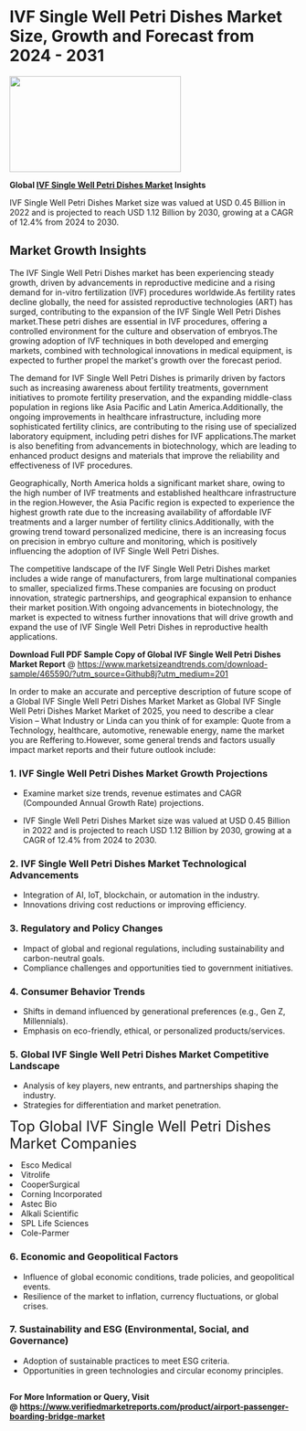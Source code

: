 <H1>IVF Single Well Petri Dishes Market Size, Growth and Forecast from 2024 - 2031</H1><img class="aligncenter size-medium wp-image-584254" src="https://thirdeyenews.in/wp-content/uploads/2024/09/Global-Market-Research-300x168.jpeg" alt="" width="300" height="168" /><p><strong>Global&nbsp;<a href="https://www.marketsizeandtrends.com/download-sample/465590/?utm_source=Github8j?utm_medium=201">IVF Single Well Petri Dishes Market</a> Insights</strong></p><p>IVF Single Well Petri Dishes Market size was valued at USD 0.45 Billion in 2022 and is projected to reach USD 1.12 Billion by 2030, growing at a CAGR of 12.4% from 2024 to 2030.</p><p><h2>Market Growth Insights</h2> <p>The IVF Single Well Petri Dishes market has been experiencing steady growth, driven by advancements in reproductive medicine and a rising demand for in-vitro fertilization (IVF) procedures worldwide.As fertility rates decline globally, the need for assisted reproductive technologies (ART) has surged, contributing to the expansion of the IVF Single Well Petri Dishes market.These petri dishes are essential in IVF procedures, offering a controlled environment for the culture and observation of embryos.The growing adoption of IVF techniques in both developed and emerging markets, combined with technological innovations in medical equipment, is expected to further propel the market's growth over the forecast period.</p> <p>The demand for IVF Single Well Petri Dishes is primarily driven by factors such as increasing awareness about fertility treatments, government initiatives to promote fertility preservation, and the expanding middle-class population in regions like Asia Pacific and Latin America.Additionally, the ongoing improvements in healthcare infrastructure, including more sophisticated fertility clinics, are contributing to the rising use of specialized laboratory equipment, including petri dishes for IVF applications.The market is also benefiting from advancements in biotechnology, which are leading to enhanced product designs and materials that improve the reliability and effectiveness of IVF procedures.</p> <p>Geographically, North America holds a significant market share, owing to the high number of IVF treatments and established healthcare infrastructure in the region.However, the Asia Pacific region is expected to experience the highest growth rate due to the increasing availability of affordable IVF treatments and a larger number of fertility clinics.Additionally, with the growing trend toward personalized medicine, there is an increasing focus on precision in embryo culture and monitoring, which is positively influencing the adoption of IVF Single Well Petri Dishes.</p> <p>The competitive landscape of the IVF Single Well Petri Dishes market includes a wide range of manufacturers, from large multinational companies to smaller, specialized firms.These companies are focusing on product innovation, strategic partnerships, and geographical expansion to enhance their market position.With ongoing advancements in biotechnology, the market is expected to witness further innovations that will drive growth and expand the use of IVF Single Well Petri Dishes in reproductive health applications.</p> <p><span class=""><strong>Download Full PDF Sample Copy of Global IVF Single Well Petri Dishes Market Report</strong> @ <a href="https://www.marketsizeandtrends.com/download-sample/465590/?utm_source=Github8j?utm_medium=201" target="_blank">https://www.marketsizeandtrends.com/download-sample/465590/?utm_source=Github8j?utm_medium=201</a></span></p><p>In order to make an accurate and perceptive description of future scope of a Global&nbsp;IVF Single Well Petri Dishes Market Market as Global&nbsp;IVF Single Well Petri Dishes Market Market of 2025, you need to describe a clear Vision &ndash; What Industry or Linda can you think of for example: Quote from a Technology, healthcare, automotive, renewable energy, name the market you are Reffering to.However, some general trends and factors usually impact market reports and their future outlook include:</p><h3>1.&nbsp;<strong>IVF Single Well Petri Dishes Market Growth Projections</strong></h3><ul><li>Examine market size trends, revenue estimates and CAGR (Compounded Annual Growth Rate) projections.</li><li><p>IVF Single Well Petri Dishes Market size was valued at USD 0.45 Billion in 2022 and is projected to reach USD 1.12 Billion by 2030, growing at a CAGR of 12.4% from 2024 to 2030.</p></li></ul><h3>2.&nbsp;<strong>IVF Single Well Petri Dishes Market Technological Advancements</strong></h3><ul><li>Integration of AI, IoT, blockchain, or automation in the industry.</li><li>Innovations driving cost reductions or improving efficiency.</li></ul><h3>3.&nbsp;<strong>Regulatory and Policy Changes</strong></h3><ul><li>Impact of global and regional regulations, including sustainability and carbon-neutral goals.</li><li>Compliance challenges and opportunities tied to government initiatives.</li></ul><h3>4.&nbsp;<strong>Consumer Behavior Trends</strong></h3><ul><li>Shifts in demand influenced by generational preferences (e.g., Gen Z, Millennials).</li><li>Emphasis on eco-friendly, ethical, or personalized products/services.</li></ul><h3>5.&nbsp;<strong>Global IVF Single Well Petri Dishes Market Competitive Landscape</strong></h3><ul><li>Analysis of key players, new entrants, and partnerships shaping the industry.</li><li>Strategies for differentiation and market penetration.</li></ul><p data-pm-slice="1 1 []"><span style="color: inherit; font-family: inherit; font-size: 25px;">Top Global IVF Single Well Petri Dishes Market Companies</span></p><div class="" data-test-id=""><p><li>Esco Medical</li><li> Vitrolife</li><li> CooperSurgical</li><li> Corning Incorporated</li><li> Astec Bio</li><li> Alkali Scientific</li><li> SPL Life Sciences</li><li> Cole-Parmer</li></p></div><h3>6.&nbsp;<strong>Economic and Geopolitical Factors</strong></h3><ul><li>Influence of global economic conditions, trade policies, and geopolitical events.</li><li>Resilience of the market to inflation, currency fluctuations, or global crises.</li></ul><h3>7.&nbsp;<strong>Sustainability and ESG (Environmental, Social, and Governance)</strong></h3><ul><li>Adoption of sustainable practices to meet ESG criteria.</li><li>Opportunities in green technologies and circular economy principles.</li></ul><h2><strong style="font-size: 14px;">For More Information or Query, Visit @&nbsp;</strong><a style="background-color: #ffffff; font-size: 14px;" href="https://www.marketsizeandtrends.com/report/ivf-single-well-petri-dishes-market/" target="_blank">https://www.verifiedmarketreports.com/product/airport-passenger-boarding-bridge-market</a></h2>